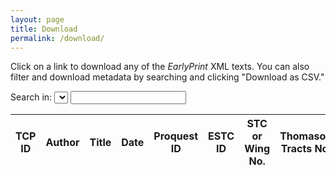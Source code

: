 ```yaml
---
layout: page
title: Download
permalink: /download/
---
```


Click on a link to download any of the *EarlyPrint* XML texts. You can also filter and download metadata by searching and clicking "Download as CSV."

<form class="fr">
  <label>Search in:</label>
  <select id="metadataSelect"></select>
  <input type="text" id="metadataInput" />
</form>
<table id="metadataTable" class="display">
  <thead>
    <tr class="header">
      <th>TCP ID</th>
      <th>Author</th>
      <th>Title</th>
      <th>Date</th>
      <th>Proquest ID</th>
      <th>ESTC ID</th>
      <th>STC or Wing No.</th>
      <th>Thomason Tracts No.</th>
    </tr>
  </thead>
  <tbody></tbody>
</table>


<script src="/assets/tools/js/jquery-1.11.0.min.js?v=1500"></script><script src="/assets/tools/js/jquery-1.11.0.min.js?v=1500"></script>
<script src="/assets/tools/js/jquery.csv.min.js?v=1500"></script>
<link rel="stylesheet" type="text/css" href="https://cdn.datatables.net/v/dt/dt-1.10.20/b-1.6.1/b-html5-1.6.1/datatables.min.css"/>
<script type="text/javascript" src="https://cdn.datatables.net/v/dt/dt-1.10.20/b-1.6.1/b-html5-1.6.1/datatables.min.js"></script>
<script>
var columns = [
  { data: 'tcp',
    name: 'TCP ID',
    render: function(data, type, row) {
      return `<a href='https://bitbucket.org/shcdemo/${ data.slice(0,3) }/raw/master/${ data }.xml' _target='blank'>${ data }</a>`
    }
  },
  { data: 'author',
    name: 'Author'
    },
  { data: 'title',
    name: 'Title'
    },
  { data: 'date',
    name: 'Date'
    },
  { data: 'proquest',
    name: 'Proquest ID'
    },
  { data: 'estc',
    name: 'ESTC ID'
    },
  { data: 'stc_wing',
    name: 'STC or Wing No.'
    },
  { data: 'thomason',
    name: 'Thomason Tracts No.'
  }
]
$(document).ready( function () {
  columns.forEach(col => {
    var option = $("<option></option>").val(col.name).text(col.name);
    $('#metadataSelect').append(option);
    });

  $.ajax({
    url: "/assets/metadata.csv"
    }).done(function(data) {
      var d = $.csv.toObjects(data);
      var table = $('#metadataTable').DataTable({
        pageLength: 25,
        deferRender: true,
        autoWidth: false,
        data: d,
        dom: "l<'fr'B>tipr",
        buttons: [ {extend: "csv", text: "Download as CSV"} ],
        columns: columns
        });
      var col = "TCP ID";
      $('#metadataSelect').on('change', function() {
        col = this.value;
        table.search('').columns().search( '' ).column(`${col}:name`).search( $('#metadataInput').val() ).draw();
      });
      $('#metadataInput').on( 'keyup', function () {
        table.column(`${col}:name`).search( this.value ).draw();
      });

      })

} );
</script>
